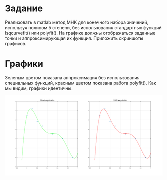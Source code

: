 # Задание
Реализовать в matlab метод МНК для конечного набора значений, используя полином 5 степени, без использования стандартных функций lsqcurvefit() или polyfit(). На графике должны отображаться заданные точки и аппроксимирующая их функция. Приложить скриншоты графиков.
# Графики
Зеленым цветом показана аппроксимация без использования специальных функций, красным цветом показана работа polyfit(). Как мы видим, графики идентичны.

![graphs](./task-2/task_2.png)
